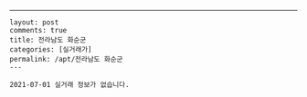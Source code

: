 ---
    layout: post
    comments: true
    title: 전라남도 화순군
    categories: [실거래가]
    permalink: /apt/전라남도 화순군
    ---

    2021-07-01 실거래 정보가 없습니다.

    